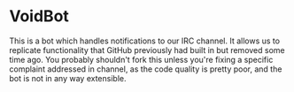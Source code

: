 # VoidBot

This is a bot which handles notifications to our IRC channel.  It
allows us to replicate functionality that GitHub previously had built
in but removed some time ago.  You probably shouldn't fork this unless
you're fixing a specific complaint addressed in channel, as the code
quality is pretty poor, and the bot is not in any way extensible.

